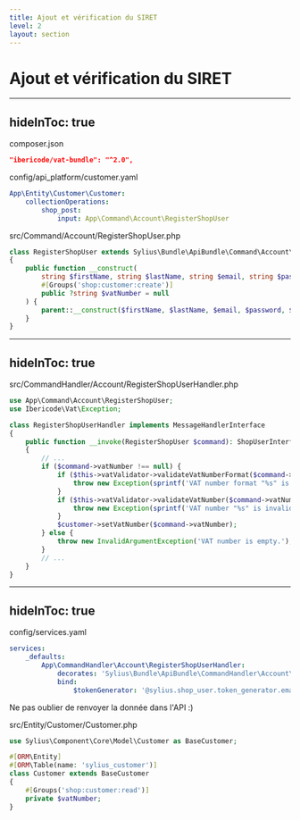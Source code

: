 ```yaml
---
title: Ajout et vérification du SIRET
level: 2
layout: section
---
```

# Ajout et vérification du SIRET

---
hideInToc: true
---

composer.json
```json
"ibericode/vat-bundle": "^2.0",
```

config/api_platform/customer.yaml
```yaml
App\Entity\Customer\Customer:
    collectionOperations:
        shop_post:
            input: App\Command\Account\RegisterShopUser
```

src/Command/Account/RegisterShopUser.php
```php
class RegisterShopUser extends Sylius\Bundle\ApiBundle\Command\Account\RegisterShopUser
{
    public function __construct(
        string $firstName, string $lastName, string $email, string $password,
        #[Groups('shop:customer:create')]
        public ?string $vatNumber = null
    ) {
        parent::__construct($firstName, $lastName, $email, $password, $subscribedToNewsletter);
    }
}
```

<!-- Par défaut apip n'est pas censé donner des API ressources et entité déjà faites, sylius a crée ses propres ressources et un moyen de les override -->
---
hideInToc: true
---

src/CommandHandler/Account/RegisterShopUserHandler.php
```php
use App\Command\Account\RegisterShopUser;
use Ibericode\Vat\Exception;

class RegisterShopUserHandler implements MessageHandlerInterface
{    
    public function __invoke(RegisterShopUser $command): ShopUserInterface 
    {
        // ...
        if ($command->vatNumber !== null) {
            if ($this->vatValidator->validateVatNumberFormat($command->vatNumber) === false) {
                throw new Exception(sprintf('VAT number format "%s" is invalid.', $command->vatNumber));
            }
            if ($this->vatValidator->validateVatNumber($command->vatNumber) === false) {
                throw new Exception(sprintf('VAT number "%s" is invalid.', $command->vatNumber));
            }
            $customer->setVatNumber($command->vatNumber);
        } else {
            throw new InvalidArgumentException('VAT number is empty.');
        }
        // ...
    }
}
```

---
hideInToc: true
---

config/services.yaml
```yaml
services:
    _defaults:
        App\CommandHandler\Account\RegisterShopUserHandler:
            decorates: 'Sylius\Bundle\ApiBundle\CommandHandler\Account\RegisterShopUserHandler'
            bind:
                $tokenGenerator: '@sylius.shop_user.token_generator.email_verification'
```

Ne pas oublier de renvoyer la donnée dans l'API :)

src/Entity/Customer/Customer.php
```php
use Sylius\Component\Core\Model\Customer as BaseCustomer;

#[ORM\Entity]
#[ORM\Table(name: 'sylius_customer')]
class Customer extends BaseCustomer
{
    #[Groups('shop:customer:read')]
    private $vatNumber;
}
```
